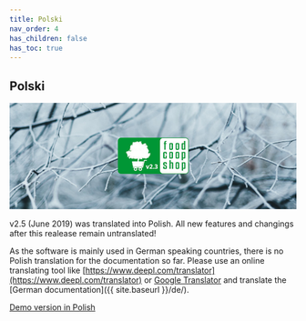 ```yaml
---
title: Polski
nav_order: 4
has_children: false
has_toc: true
---
```

## Polski

![](https://raw.githubusercontent.com/foodcoopshop/foodcoopshop/master/webroot/files/images/sliders/demo-slider.jpg)

v2.5 (June 2019) was translated into Polish. All new features and changings after this realease remain untranslated!

As the software is mainly used in German speaking countries, there is no Polish translation for the documentation so far. Please use an online translating tool like [https://www.deepl.com/translator](https://www.deepl.com/translator) or [Google Translator](https://translate.google.com/translate?sl=de&tl=pl&u=https%3A%2F%2Ffoodcoopshop.github.io%2Fde) and translate the [German documentation]({{ site.baseurl }}/de/).

[Demo version in Polish](https://demo-pl.foodcoopshop.com)